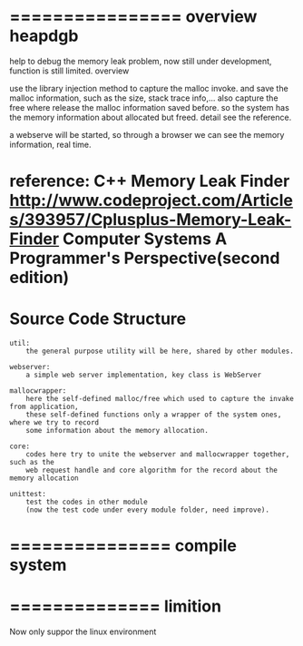================
overview heapdgb
================
help to debug the memory leak problem, now still under development, function is still limited.
overview

use the library injection method to capture the malloc invoke.
and save the malloc information, such as the size, stack trace info,...
also capture the free where release the malloc information saved before.
so the system has the memory information about allocated but freed.
detail see the reference.

a webserve will be started, so through a browser we can see the memory information, real time.

reference:
    C++ Memory Leak Finder   http://www.codeproject.com/Articles/393957/Cplusplus-Memory-Leak-Finder
    Computer Systems A Programmer's Perspective(second edition)
=====================
Source Code Structure
=====================
    util:
        the general purpose utility will be here, shared by other modules.

    webserver:
        a simple web server implementation, key class is WebServer

    mallocwrapper:
        here the self-defined malloc/free which used to capture the invake from application,
        these self-defined functions only a wrapper of the system ones, where we try to record
        some information about the memory allocation.

    core:
        codes here try to unite the webserver and mallocwrapper together, such as the
        web request handle and core algorithm for the record about the memory allocation

    unittest:
        test the codes in other module
        (now the test code under every module folder, need improve).
===============
compile system
===============

==============
limition
=============
Now only suppor the linux environment
